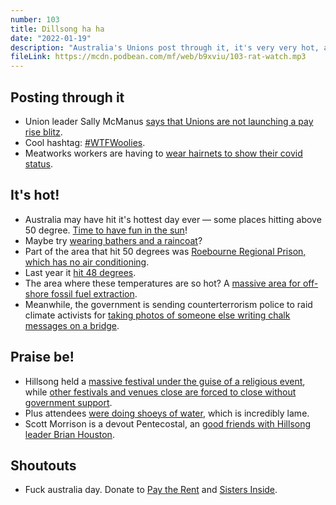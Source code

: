 ```yaml
---
number: 103
title: Dillsong ha ha
date: "2022-01-19"
description: "Australia's Unions post through it, it's very very hot, and Hillsong have a big party."
fileLink: https://mcdn.podbean.com/mf/web/b9xviu/103-rat-watch.mp3
---
```


## Posting through it

- Union leader Sally McManus [says that Unions are not launching a pay rise blitz](https://twitter.com/sallymcmanus/status/1481362847288664064).
- Cool hashtag: [#WTFWoolies](https://twitter.com/unionsaustralia/status/1482458442774499329).
- Meatworks workers are having to [wear hairnets to show their covid status](https://www.theguardian.com/australia-news/2022/jan/15/unions-say-exemption-to-allow-covid-positive-people-to-work-at-sa-meatworks-sets-dangerous-precedent).

## It's hot!

- Australia may have hit it's hottest day ever — some places hitting above 50 degree. [Time to have fun in the sun](https://www.abc.net.au/news/2022-01-13/onslow-in-the-pilbara-equals-australias-hottest-day-on-record/100754082)!
- Maybe try [wearing bathers and a raincoat](https://www.theguardian.com/fashion/2022/jan/15/swimmers-as-tops-and-a-coat-that-covers-everything-dressing-for-a-wet-hot-australian-summer)?
- Part of the area that hit 50 degrees was [Roebourne Regional Prison, which has no air conditioning](https://www.sbs.com.au/nitv/article/2022/01/14/wa-govt-lashed-after-prisoners-swelter-through-australias-hottest-day-record1).
- Last year it [hit 48 degrees](https://www.perthnow.com.au/politics/law-and-order/snakes-extreme-heat-in-wa-regional-prison-ng-s-2010372).
- The area where these temperatures are so hot? A [massive area for off-shore fossil fuel extraction](https://twitter.com/Langaround/status/1481896613379719168/photo/1).
- Meanwhile, the government is sending counterterrorism police to raid climate activists for [taking photos of someone else writing chalk messages on a bridge](https://www.theguardian.com/environment/2022/jan/12/extinction-rebellion-activist-has-chalk-message-case-thrown-out-by-perth-magistrate).

## Praise be!

- Hillsong held a [massive festival under the guise of a religious event](https://www.abc.net.au/news/2022-01-13/hillsong-church-slammed-over-singing-dancing-summercamp/100747482), while [other festivals and venues close are forced to close without government support](https://www.abc.net.au/news/2022-01-12/music-festivals-cancelled-as-nsw-grapples-with-covid/100748410).
- Plus attendees [were doing shoeys of water](https://twitter.com/Leonsjogren/status/1481612494758346753), which is incredibly lame.
- Scott Morrison is a devout Pentecostal, an [good friends with Hillsong leader Brian Houston](https://www.crikey.com.au/2021/10/12/scott-morrison-brian-houston-relationship-hillsong/).

## Shoutouts

- Fuck australia day. Donate to [Pay the Rent](https://paytherent.net.au/) and [Sisters Inside](https://www.sistersinside.com.au/).
